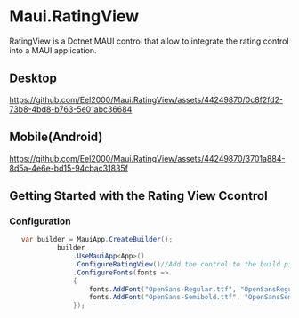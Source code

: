 # Maui.RatingView
RatingView is a Dotnet MAUI control that allow to integrate the rating control into a MAUI application.

## Desktop
https://github.com/Eel2000/Maui.RatingView/assets/44249870/0c8f2fd2-73b8-4bd8-b763-5e01abc36684

## Mobile(Android)
https://github.com/Eel2000/Maui.RatingView/assets/44249870/3701a884-8d5a-4e6e-bd15-94cbac31835f

## Getting Started with the Rating View Ccontrol

### Configuration
```C#
   var builder = MauiApp.CreateBuilder();
            builder
                .UseMauiApp<App>()
                .ConfigureRatingView()//Add the control to the build pipeline
                .ConfigureFonts(fonts =>
                {
                    fonts.AddFont("OpenSans-Regular.ttf", "OpenSansRegular");
                    fonts.AddFont("OpenSans-Semibold.ttf", "OpenSansSemibold");
                });
```


